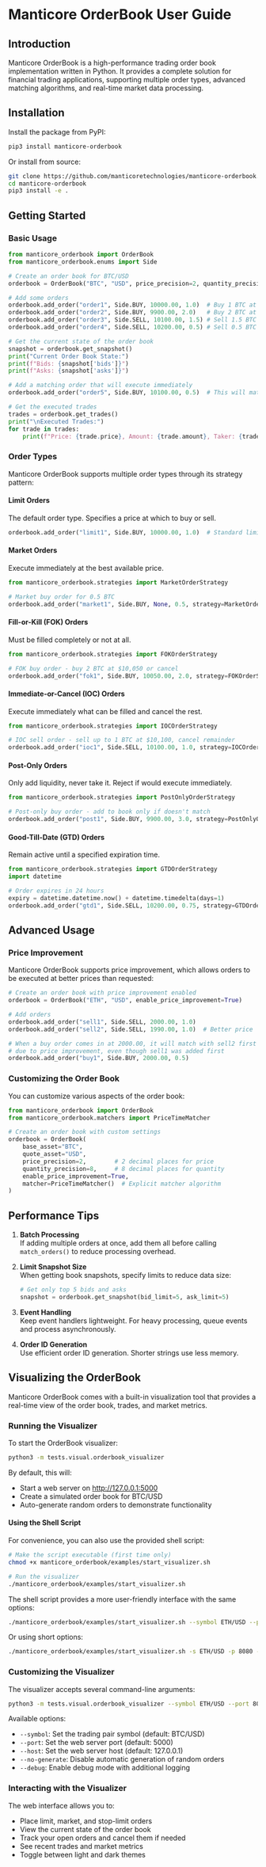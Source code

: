 # Manticore OrderBook User Guide

## Introduction

Manticore OrderBook is a high-performance trading order book implementation written in Python. It provides a complete solution for financial trading applications, supporting multiple order types, advanced matching algorithms, and real-time market data processing.

## Installation

Install the package from PyPI:

```bash
pip3 install manticore-orderbook
```

Or install from source:

```bash
git clone https://github.com/manticoretechnologies/manticore-orderbook.git
cd manticore-orderbook
pip3 install -e .
```

## Getting Started

### Basic Usage

```python
from manticore_orderbook import OrderBook
from manticore_orderbook.enums import Side

# Create an order book for BTC/USD
orderbook = OrderBook("BTC", "USD", price_precision=2, quantity_precision=8)

# Add some orders
orderbook.add_order("order1", Side.BUY, 10000.00, 1.0)  # Buy 1 BTC at $10,000
orderbook.add_order("order2", Side.BUY, 9900.00, 2.0)   # Buy 2 BTC at $9,900
orderbook.add_order("order3", Side.SELL, 10100.00, 1.5) # Sell 1.5 BTC at $10,100
orderbook.add_order("order4", Side.SELL, 10200.00, 0.5) # Sell 0.5 BTC at $10,200

# Get the current state of the order book
snapshot = orderbook.get_snapshot()
print("Current Order Book State:")
print(f"Bids: {snapshot['bids']}")
print(f"Asks: {snapshot['asks']}")

# Add a matching order that will execute immediately
orderbook.add_order("order5", Side.BUY, 10100.00, 0.5)  # This will match with order3

# Get the executed trades
trades = orderbook.get_trades()
print("\nExecuted Trades:")
for trade in trades:
    print(f"Price: {trade.price}, Amount: {trade.amount}, Taker: {trade.taker_order_id}, Maker: {trade.maker_order_id}")
```

### Order Types

Manticore OrderBook supports multiple order types through its strategy pattern:

#### Limit Orders

The default order type. Specifies a price at which to buy or sell.

```python
orderbook.add_order("limit1", Side.BUY, 10000.00, 1.0)  # Standard limit order
```

#### Market Orders

Execute immediately at the best available price.

```python
from manticore_orderbook.strategies import MarketOrderStrategy

# Market buy order for 0.5 BTC
orderbook.add_order("market1", Side.BUY, None, 0.5, strategy=MarketOrderStrategy())
```

#### Fill-or-Kill (FOK) Orders

Must be filled completely or not at all.

```python
from manticore_orderbook.strategies import FOKOrderStrategy

# FOK buy order - buy 2 BTC at $10,050 or cancel
orderbook.add_order("fok1", Side.BUY, 10050.00, 2.0, strategy=FOKOrderStrategy())
```

#### Immediate-or-Cancel (IOC) Orders

Execute immediately what can be filled and cancel the rest.

```python
from manticore_orderbook.strategies import IOCOrderStrategy

# IOC sell order - sell up to 1 BTC at $10,100, cancel remainder
orderbook.add_order("ioc1", Side.SELL, 10100.00, 1.0, strategy=IOCOrderStrategy())
```

#### Post-Only Orders

Only add liquidity, never take it. Reject if would execute immediately.

```python
from manticore_orderbook.strategies import PostOnlyOrderStrategy

# Post-only buy order - add to book only if doesn't match
orderbook.add_order("post1", Side.BUY, 9900.00, 3.0, strategy=PostOnlyOrderStrategy())
```

#### Good-Till-Date (GTD) Orders

Remain active until a specified expiration time.

```python
from manticore_orderbook.strategies import GTDOrderStrategy
import datetime

# Order expires in 24 hours
expiry = datetime.datetime.now() + datetime.timedelta(days=1)
orderbook.add_order("gtd1", Side.SELL, 10200.00, 0.75, strategy=GTDOrderStrategy(expiry))
```

## Advanced Usage

### Price Improvement

Manticore OrderBook supports price improvement, which allows orders to be executed at better prices than requested:

```python
# Create an order book with price improvement enabled
orderbook = OrderBook("ETH", "USD", enable_price_improvement=True)

# Add orders
orderbook.add_order("sell1", Side.SELL, 2000.00, 1.0)
orderbook.add_order("sell2", Side.SELL, 1990.00, 1.0)  # Better price

# When a buy order comes in at 2000.00, it will match with sell2 first
# due to price improvement, even though sell1 was added first
orderbook.add_order("buy1", Side.BUY, 2000.00, 0.5)
```

### Customizing the Order Book

You can customize various aspects of the order book:

```python
from manticore_orderbook import OrderBook
from manticore_orderbook.matchers import PriceTimeMatcher

# Create an order book with custom settings
orderbook = OrderBook(
    base_asset="BTC",
    quote_asset="USD",
    price_precision=2,        # 2 decimal places for price
    quantity_precision=8,     # 8 decimal places for quantity
    enable_price_improvement=True,
    matcher=PriceTimeMatcher()  # Explicit matcher algorithm
)
```

## Performance Tips

1. **Batch Processing**  
   If adding multiple orders at once, add them all before calling `match_orders()` to reduce processing overhead.

2. **Limit Snapshot Size**  
   When getting book snapshots, specify limits to reduce data size:
   ```python
   # Get only top 5 bids and asks
   snapshot = orderbook.get_snapshot(bid_limit=5, ask_limit=5)
   ```

3. **Event Handling**  
   Keep event handlers lightweight. For heavy processing, queue events and process asynchronously.

4. **Order ID Generation**  
   Use efficient order ID generation. Shorter strings use less memory.

## Visualizing the OrderBook

Manticore OrderBook comes with a built-in visualization tool that provides a real-time view of the order book, trades, and market metrics.

### Running the Visualizer

To start the OrderBook visualizer:

```bash
python3 -m tests.visual.orderbook_visualizer
```

By default, this will:
- Start a web server on http://127.0.0.1:5000
- Create a simulated order book for BTC/USD
- Auto-generate random orders to demonstrate functionality

#### Using the Shell Script

For convenience, you can also use the provided shell script:

```bash
# Make the script executable (first time only)
chmod +x manticore_orderbook/examples/start_visualizer.sh

# Run the visualizer
./manticore_orderbook/examples/start_visualizer.sh
```

The shell script provides a more user-friendly interface with the same options:

```bash
./manticore_orderbook/examples/start_visualizer.sh --symbol ETH/USD --port 8080
```

Or using short options:

```bash
./manticore_orderbook/examples/start_visualizer.sh -s ETH/USD -p 8080 -d
```

### Customizing the Visualizer

The visualizer accepts several command-line arguments:

```bash
python3 -m tests.visual.orderbook_visualizer --symbol ETH/USD --port 8080 --no-generate
```

Available options:
- `--symbol`: Set the trading pair symbol (default: BTC/USD)
- `--port`: Set the web server port (default: 5000)
- `--host`: Set the web server host (default: 127.0.0.1)
- `--no-generate`: Disable automatic generation of random orders
- `--debug`: Enable debug mode with additional logging

### Interacting with the Visualizer

The web interface allows you to:
- Place limit, market, and stop-limit orders
- View the current state of the order book
- Track your open orders and cancel them if needed
- See recent trades and market metrics
- Toggle between light and dark themes 